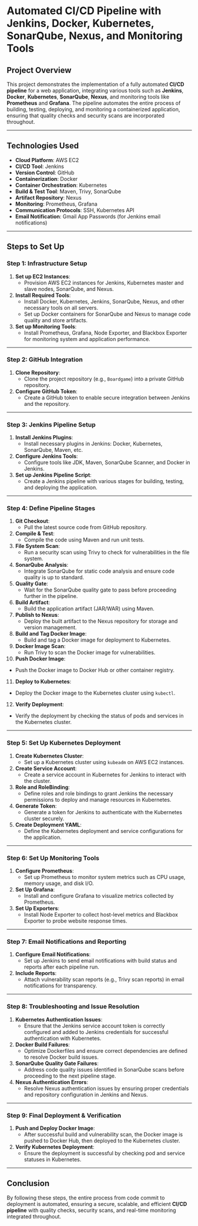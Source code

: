 # Automated CI/CD Pipeline with Jenkins, Docker, Kubernetes, SonarQube, Nexus, and Monitoring Tools

## Project Overview

This project demonstrates the implementation of a fully automated **CI/CD pipeline** for a web application, integrating various tools such as **Jenkins**, **Docker**, **Kubernetes**, **SonarQube**, **Nexus**, and monitoring tools like **Prometheus** and **Grafana**. The pipeline automates the entire process of building, testing, deploying, and monitoring a containerized application, ensuring that quality checks and security scans are incorporated throughout.

---

## Technologies Used

- **Cloud Platform**: AWS EC2
- **CI/CD Tool**: Jenkins
- **Version Control**: GitHub
- **Containerization**: Docker
- **Container Orchestration**: Kubernetes
- **Build & Test Tool**: Maven, Trivy, SonarQube
- **Artifact Repository**: Nexus
- **Monitoring**: Prometheus, Grafana
- **Communication Protocols**: SSH, Kubernetes API
- **Email Notification**: Gmail App Passwords (for Jenkins email notifications)

---

## Steps to Set Up

### **Step 1: Infrastructure Setup**
1. **Set up EC2 Instances**:
   - Provision AWS EC2 instances for Jenkins, Kubernetes master and slave nodes, SonarQube, and Nexus.
2. **Install Required Tools**:
   - Install Docker, Kubernetes, Jenkins, SonarQube, Nexus, and other necessary tools on all servers.
   - Set up Docker containers for SonarQube and Nexus to manage code quality and store artifacts.
3. **Set up Monitoring Tools**:
   - Install Prometheus, Grafana, Node Exporter, and Blackbox Exporter for monitoring system and application performance.

---

### **Step 2: GitHub Integration**
1. **Clone Repository**:
   - Clone the project repository (e.g., `Boardgame`) into a private GitHub repository.
2. **Configure GitHub Token**:
   - Create a GitHub token to enable secure integration between Jenkins and the repository.

---

### **Step 3: Jenkins Pipeline Setup**
1. **Install Jenkins Plugins**:
   - Install necessary plugins in Jenkins: Docker, Kubernetes, SonarQube, Maven, etc.
2. **Configure Jenkins Tools**:
   - Configure tools like JDK, Maven, SonarQube Scanner, and Docker in Jenkins.
3. **Set up Jenkins Pipeline Script**:
   - Create a Jenkins pipeline with various stages for building, testing, and deploying the application.

---

### **Step 4: Define Pipeline Stages**
1. **Git Checkout**:
   - Pull the latest source code from GitHub repository.
2. **Compile & Test**:
   - Compile the code using Maven and run unit tests.
3. **File System Scan**:
   - Run a security scan using Trivy to check for vulnerabilities in the file system.
4. **SonarQube Analysis**:
   - Integrate SonarQube for static code analysis and ensure code quality is up to standard.
5. **Quality Gate**:
   - Wait for the SonarQube quality gate to pass before proceeding further in the pipeline.
6. **Build Artifact**:
   - Build the application artifact (JAR/WAR) using Maven.
7. **Publish to Nexus**:
   - Deploy the built artifact to the Nexus repository for storage and version management.
8. **Build and Tag Docker Image**:
   - Build and tag a Docker image for deployment to Kubernetes.
9. **Docker Image Scan**:
   - Run Trivy to scan the Docker image for vulnerabilities.
10. **Push Docker Image**:
   - Push the Docker image to Docker Hub or other container registry.
11. **Deploy to Kubernetes**:
   - Deploy the Docker image to the Kubernetes cluster using `kubectl`.
12. **Verify Deployment**:
   - Verify the deployment by checking the status of pods and services in the Kubernetes cluster.

---

### **Step 5: Set Up Kubernetes Deployment**
1. **Create Kubernetes Cluster**:
   - Set up a Kubernetes cluster using `kubeadm` on AWS EC2 instances.
2. **Create Service Account**:
   - Create a service account in Kubernetes for Jenkins to interact with the cluster.
3. **Role and RoleBinding**:
   - Define roles and role bindings to grant Jenkins the necessary permissions to deploy and manage resources in Kubernetes.
4. **Generate Token**:
   - Generate a token for Jenkins to authenticate with the Kubernetes cluster securely.
5. **Create Deployment YAML**:
   - Define the Kubernetes deployment and service configurations for the application.

---

### **Step 6: Set Up Monitoring Tools**
1. **Configure Prometheus**:
   - Set up Prometheus to monitor system metrics such as CPU usage, memory usage, and disk I/O.
2. **Set Up Grafana**:
   - Install and configure Grafana to visualize metrics collected by Prometheus.
3. **Set Up Exporters**:
   - Install Node Exporter to collect host-level metrics and Blackbox Exporter to probe website response times.

---

### **Step 7: Email Notifications and Reporting**
1. **Configure Email Notifications**:
   - Set up Jenkins to send email notifications with build status and reports after each pipeline run.
2. **Include Reports**:
   - Attach vulnerability scan reports (e.g., Trivy scan reports) in email notifications for transparency.

---

### **Step 8: Troubleshooting and Issue Resolution**
1. **Kubernetes Authentication Issues**:
   - Ensure that the Jenkins service account token is correctly configured and added to Jenkins credentials for successful authentication with Kubernetes.
2. **Docker Build Failures**:
   - Optimize Dockerfiles and ensure correct dependencies are defined to resolve Docker build issues.
3. **SonarQube Quality Gate Failures**:
   - Address code quality issues identified in SonarQube scans before proceeding to the next pipeline stage.
4. **Nexus Authentication Errors**:
   - Resolve Nexus authentication issues by ensuring proper credentials and repository configuration in Jenkins and Nexus.

---

### **Step 9: Final Deployment & Verification**
1. **Push and Deploy Docker Image**:
   - After successful build and vulnerability scan, the Docker image is pushed to Docker Hub, then deployed to the Kubernetes cluster.
2. **Verify Kubernetes Deployment**:
   - Ensure the deployment is successful by checking pod and service statuses in Kubernetes.

---

## Conclusion

By following these steps, the entire process from code commit to deployment is automated, ensuring a secure, scalable, and efficient **CI/CD pipeline** with quality checks, security scans, and real-time monitoring integrated throughout.
